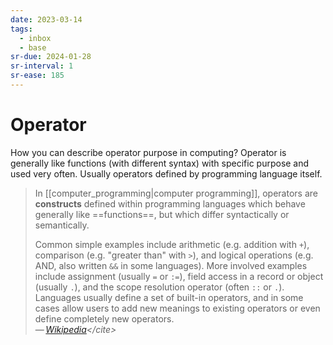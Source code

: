 ```yaml
---
date: 2023-03-14
tags:
  - inbox
  - base
sr-due: 2024-01-28
sr-interval: 1
sr-ease: 185
---
```


# Operator

How you can describe operator purpose in computing?
&#10;
Operator is generally like functions (with different syntax) with specific
purpose and used very often. Usually operators defined by programming language
itself.

> In [[computer_programming|computer programming]], operators are **constructs**
> defined within programming languages which behave generally like
> ==functions==, but which differ syntactically or semantically.
>
> Common simple examples include arithmetic (e.g. addition with `+`), comparison
> (e.g. "greater than" with `>`), and logical operations (e.g. AND, also written
> `&&` in some languages). More involved examples include assignment (usually
> `=` or `:=`), field access in a record or object (usually `.`), and the scope
> resolution operator (often `::` or `.`). Languages usually define a set of
> built-in operators, and in some cases allow users to add new meanings to
> existing operators or even define completely new operators.\
> — <cite>[Wikipedia](https://en.wikipedia.org/wiki/Operator_\(computer_programming\))</cite>

